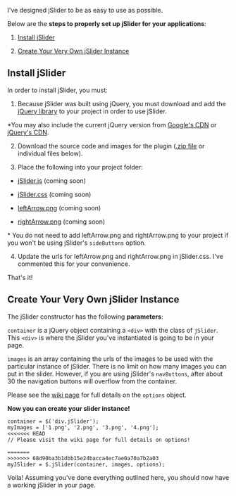 I've designed jSlider to be as easy to use as possible.

Below are the **steps to properly set up jSlider for your applications**:

1. [Install jSlider](#install-jslider)

2. [Create Your Very Own jSlider Instance](#create-your-very-own-jslider-instance)

## Install jSlider

In order to install jSlider, you must:

1. Because jSlider was built using jQuery, you must download and add the [jQuery library](http://jquery.com/download/) to your project in order to use jSlider.

  *You may also include the current jQuery version from [Google's CDN](https://developers.google.com/speed/libraries/devguide#jquery) or [jQuery's CDN](http://jquery.com/download/#jquery-39-s-cdn-provided-by-maxcdn).

2. Download the source code and images for the plugin ([.zip file](#) or individual files below).

3. Place the following into your project folder:

  * [jSlider.js](#) (coming soon)

  * [jSlider.css](#) (coming soon)

  * [leftArrow.png](#) (coming soon)

  * [rightArrow.png](#) (coming soon)

  \* You do not need to add leftArrow.png and rightArrow.png to your project if you won't be using jSlider's `sideButtons` option.

4. Update the urls for leftArrow.png and rightArrow.png in jSlider.css. I've commented this for your convenience.

That's it!

## Create Your Very Own jSlider Instance

The jSlider constructor has the following **parameters**:

`container` is a jQuery object containing a `<div>` with the class of `jSlider`. This `<div>` is where the jSlider you've instantiated is going to be in your page.

`images` is an array containing the urls of the images to be used with the particular instance of jSlider. There is no limit on how many images you can put in the slider. However, if you are using jSlider's `navButtons`, after about 30 the navigation buttons will overflow from the container.

Please see the [wiki page](https://github.com/jaredchua32/jSlider/wiki/Configuring-jSlider's-Options) for full details on the `options` object.

**Now you can create your slider instance!**

```
container = $('div.jSlider');
myImages = ['1.png', '2.png', '3.png', '4.png'];
<<<<<<< HEAD
// Please visit the wiki page for full details on options!

=======
>>>>>>> 68d90ba3b1dbb15e24bacca4ec7ae0a70a7b2a03
myJSlider = $.jSlider(container, images, options);
```

Voila! Assuming you've done everything outlined here, you should now have a working jSlider in your page.